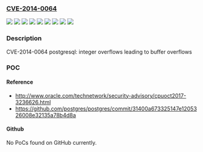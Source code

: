 ### [CVE-2014-0064](https://cve.mitre.org/cgi-bin/cvename.cgi?name=CVE-2014-0064)
![](https://img.shields.io/static/v1?label=Product&message=CloudForms%20Management%20Engine%205.x&color=blue)
![](https://img.shields.io/static/v1?label=Product&message=Red%20Hat%20Enterprise%20Linux%205&color=blue)
![](https://img.shields.io/static/v1?label=Product&message=Red%20Hat%20Enterprise%20Linux%206&color=blue)
![](https://img.shields.io/static/v1?label=Product&message=Red%20Hat%20Software%20Collections%20for%20RHEL-6&color=blue)
![](https://img.shields.io/static/v1?label=Version&message=!%200%3A5.2.3.2-1.el6cf%20&color=brighgreen)
![](https://img.shields.io/static/v1?label=Version&message=!%200%3A8.4.20-1.el5_10%20&color=brighgreen)
![](https://img.shields.io/static/v1?label=Version&message=!%200%3A8.4.20-1.el6_5%20&color=brighgreen)
![](https://img.shields.io/static/v1?label=Version&message=!%200%3A9.2.7-1.1.el6%20&color=brighgreen)
![](https://img.shields.io/static/v1?label=Vulnerability&message=Integer%20Overflow%20or%20Wraparound&color=brighgreen)

### Description

CVE-2014-0064 postgresql: integer overflows leading to buffer overflows

### POC

#### Reference
- http://www.oracle.com/technetwork/security-advisory/cpuoct2017-3236626.html
- https://github.com/postgres/postgres/commit/31400a673325147e1205326008e32135a78b4d8a

#### Github
No PoCs found on GitHub currently.

